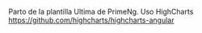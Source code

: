 Parto de la plantilla Ultima de PrimeNg.
Uso HighCharts https://github.com/highcharts/highcharts-angular


